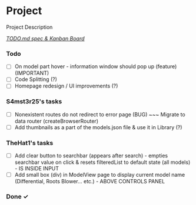 # Project

Project Description

<em>[TODO.md spec & Kanban Board](https://bit.ly/3fCwKfM)</em>

### Todo

- [ ] On model part hover - information  window should pop up (feature) (IMPORTANT)  
- [ ] Code Splitting (?)  
- [ ] Homepage redesign / UI improvements (?)  

### S4mst3r25's tasks

- [ ] Nonexistent routes do not redirect to error page (BUG) ~~~ Migrate to data router (createBrowserRouter)  
- [ ] Add thumbnails as a part of the models.json file & use it in Library (?)  

### TheHat1's tasks

- [ ] Add clear button to searchbar (appears after search) - empties searchbar value on click & resets filteredList to default state (all models) - IS INSIDE INPUT  
- [ ] Add small box (div) in ModelView page to display current model name (Differential, Roots Blower... etc.) - ABOVE CONTROLS PANEL  

### Done ✓



